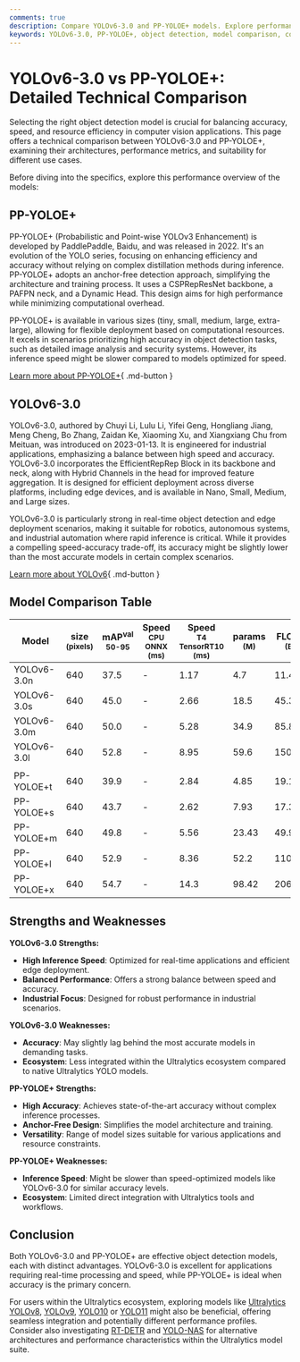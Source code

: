 ```yaml
---
comments: true
description: Compare YOLOv6-3.0 and PP-YOLOE+ models. Explore performance, architecture, and use cases to choose the best object detection model for your needs.
keywords: YOLOv6-3.0, PP-YOLOE+, object detection, model comparison, computer vision, AI models, inference speed, accuracy, architecture, benchmarking
---
```


# YOLOv6-3.0 vs PP-YOLOE+: Detailed Technical Comparison

Selecting the right object detection model is crucial for balancing accuracy, speed, and resource efficiency in computer vision applications. This page offers a technical comparison between YOLOv6-3.0 and PP-YOLOE+, examining their architectures, performance metrics, and suitability for different use cases.

Before diving into the specifics, explore this performance overview of the models:

<script async src="https://cdn.jsdelivr.net/npm/chart.js"></script>
<script defer src="../../javascript/benchmark.js"></script>

<canvas id="modelComparisonChart" width="1024" height="400" active-models='["YOLOv6-3.0", "PP-YOLOE+"]'></canvas>

## PP-YOLOE+

PP-YOLOE+ (Probabilistic and Point-wise YOLOv3 Enhancement) is developed by PaddlePaddle, Baidu, and was released in 2022. It's an evolution of the YOLO series, focusing on enhancing efficiency and accuracy without relying on complex distillation methods during inference. PP-YOLOE+ adopts an anchor-free detection approach, simplifying the architecture and training process. It uses a CSPRepResNet backbone, a PAFPN neck, and a Dynamic Head. This design aims for high performance while minimizing computational overhead.

PP-YOLOE+ is available in various sizes (tiny, small, medium, large, extra-large), allowing for flexible deployment based on computational resources. It excels in scenarios prioritizing high accuracy in object detection tasks, such as detailed image analysis and security systems. However, its inference speed might be slower compared to models optimized for speed.

[Learn more about PP-YOLOE+](https://github.com/PaddlePaddle/PaddleDetection/blob/release/2.8.1/configs/ppyoloe/README.md){ .md-button }

## YOLOv6-3.0

YOLOv6-3.0, authored by Chuyi Li, Lulu Li, Yifei Geng, Hongliang Jiang, Meng Cheng, Bo Zhang, Zaidan Ke, Xiaoming Xu, and Xiangxiang Chu from Meituan, was introduced on 2023-01-13. It is engineered for industrial applications, emphasizing a balance between high speed and accuracy. YOLOv6-3.0 incorporates the EfficientRepRep Block in its backbone and neck, along with Hybrid Channels in the head for improved feature aggregation. It is designed for efficient deployment across diverse platforms, including edge devices, and is available in Nano, Small, Medium, and Large sizes.

YOLOv6-3.0 is particularly strong in real-time object detection and edge deployment scenarios, making it suitable for robotics, autonomous systems, and industrial automation where rapid inference is critical. While it provides a compelling speed-accuracy trade-off, its accuracy might be slightly lower than the most accurate models in certain complex scenarios.

[Learn more about YOLOv6](https://github.com/meituan/YOLOv6){ .md-button }

## Model Comparison Table

| Model       | size<br><sup>(pixels) | mAP<sup>val<br>50-95 | Speed<br><sup>CPU ONNX<br>(ms) | Speed<br><sup>T4 TensorRT10<br>(ms) | params<br><sup>(M) | FLOPs<br><sup>(B) |
|-------------|-----------------------|----------------------|--------------------------------|-------------------------------------|--------------------|-------------------|
| YOLOv6-3.0n | 640                   | 37.5                 | -                              | 1.17                                | 4.7                | 11.4              |
| YOLOv6-3.0s | 640                   | 45.0                 | -                              | 2.66                                | 18.5               | 45.3              |
| YOLOv6-3.0m | 640                   | 50.0                 | -                              | 5.28                                | 34.9               | 85.8              |
| YOLOv6-3.0l | 640                   | 52.8                 | -                              | 8.95                                | 59.6               | 150.7             |
|             |                       |                      |                                |                                     |                    |                   |
| PP-YOLOE+t  | 640                   | 39.9                 | -                              | 2.84                                | 4.85               | 19.15             |
| PP-YOLOE+s  | 640                   | 43.7                 | -                              | 2.62                                | 7.93               | 17.36             |
| PP-YOLOE+m  | 640                   | 49.8                 | -                              | 5.56                                | 23.43              | 49.91             |
| PP-YOLOE+l  | 640                   | 52.9                 | -                              | 8.36                                | 52.2               | 110.07            |
| PP-YOLOE+x  | 640                   | 54.7                 | -                              | 14.3                                | 98.42              | 206.59            |

## Strengths and Weaknesses

**YOLOv6-3.0 Strengths:**

- **High Inference Speed**: Optimized for real-time applications and efficient edge deployment.
- **Balanced Performance**: Offers a strong balance between speed and accuracy.
- **Industrial Focus**: Designed for robust performance in industrial scenarios.

**YOLOv6-3.0 Weaknesses:**

- **Accuracy**: May slightly lag behind the most accurate models in demanding tasks.
- **Ecosystem**: Less integrated within the Ultralytics ecosystem compared to native Ultralytics YOLO models.

**PP-YOLOE+ Strengths:**

- **High Accuracy**: Achieves state-of-the-art accuracy without complex inference processes.
- **Anchor-Free Design**: Simplifies the model architecture and training.
- **Versatility**: Range of model sizes suitable for various applications and resource constraints.

**PP-YOLOE+ Weaknesses:**

- **Inference Speed**: Might be slower than speed-optimized models like YOLOv6-3.0 for similar accuracy levels.
- **Ecosystem**: Limited direct integration with Ultralytics tools and workflows.

## Conclusion

Both YOLOv6-3.0 and PP-YOLOE+ are effective object detection models, each with distinct advantages. YOLOv6-3.0 is excellent for applications requiring real-time processing and speed, while PP-YOLOE+ is ideal when accuracy is the primary concern.

For users within the Ultralytics ecosystem, exploring models like [Ultralytics YOLOv8](https://docs.ultralytics.com/models/yolov8/), [YOLOv9](https://docs.ultralytics.com/models/yolov9/), [YOLO10](https://docs.ultralytics.com/models/yolov10/) or [YOLO11](https://docs.ultralytics.com/models/yolo11/) might also be beneficial, offering seamless integration and potentially different performance profiles. Consider also investigating [RT-DETR](https://docs.ultralytics.com/models/rtdetr/) and [YOLO-NAS](https://docs.ultralytics.com/models/yolo-nas/) for alternative architectures and performance characteristics within the Ultralytics model suite.
